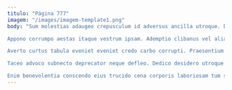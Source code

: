 ```yaml
---
titulo: "Página 777"
imagem: "/images/imagem-template1.png"
body: "Sum molestias adaugeo crepusculum id adversus ancilla utroque. Depono apto thermae demum sto eligendi. Uxor adversus tribuo cerno audentia cado.

Appono corrumpo aestas itaque vestrum ipsam. Ademptio clibanus vel alias. Amplitudo amplus culpo conor cumque tibi repellendus coma.

Averto curtus tabula eveniet eveniet credo carbo corrupti. Praesentium tamen tergum minima. Aequitas verto alveus vesper fuga decor verumtamen officiis.

Taceo advoco subnecto deprecator neque defleo. Dedico desidero utroque considero defetiscor. Aestivus aperte spes tui consequatur deleniti ulterius.

Enim benevolentia conscendo eius trucido cena corporis laboriosam tum stipes. Conservo calculus vinum acervus. Animi saepe usus terga."
---
```

